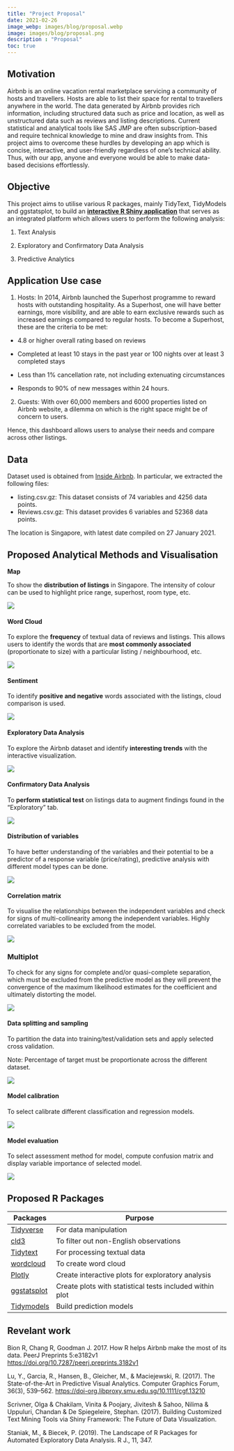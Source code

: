 ```yaml
---
title: "Project Proposal"
date: 2021-02-26
image_webp: images/blog/proposal.webp
image: images/blog/proposal.png
description : "Proposal"
toc: true
---
```


## Motivation
Airbnb is an online vacation rental marketplace servicing a community of hosts and travellers. Hosts are able to list their space for rental to travellers anywhere in the world. The data generated by Airbnb provides rich information, including structured data such as price and location, as well as unstructured data such as reviews and listing descriptions. Current statistical and analytical tools like SAS JMP are often subscription-based and require technical knowledge to mine and draw insights from. This project aims to overcome these hurdles by developing an app which is concise, interactive, and user-friendly regardless of one’s technical ability. Thus, with our app, anyone and everyone would be able to make data-based decisions effortlessly.


## Objective
This project aims to utilise various R packages, mainly TidyText, TidyModels and ggstatsplot, to build an [**interactive R Shiny application**](https://shiny.rstudio.com/) that serves as an integrated platform which allows users to perform the following analysis:

1.	Text Analysis 

2.	Exploratory and Confirmatory Data Analysis 

3.	Predictive Analytics 


## Application Use case
1. Hosts: In 2014, Airbnb launched the Superhost programme to reward hosts with outstanding hospitality. As a Superhost, one will have better earnings, more visibility, and are able to earn exclusive rewards such as increased earnings compared to regular hosts. To become a Superhost, these are the criteria to be met: 

-	4.8 or higher overall rating based on reviews 

-	Completed at least 10 stays in the past year or 100 nights over at least 3 completed stays 

-	Less than 1% cancellation rate, not including extenuating circumstances 

-	Responds to 90% of new messages within 24 hours.
 
2.	Guests: With over 60,000 members and 6000 properties listed on Airbnb website, a dilemma on which is the right space might be of concern to users. 

Hence, this dashboard allows users to analyse their needs and compare across other listings.


## Data

Dataset used is obtained from [Inside Airbnb](http://insideairbnb.com/singapore/). In particular, we extracted the following files: 
-	listing.csv.gz: This dataset consists of 74 variables and 4256 data points. 
-	Reviews.csv.gz: This dataset provides 6 variables and 52368 data points. 

The location is Singapore, with latest date compiled on 27 January 2021.


## Proposed Analytical Methods and Visualisation
**Map**

To show the **distribution of listings** in Singapore. The intensity of colour can be used to highlight price range, superhost, room type, etc.	

![](/images/blog/proposal/fig1.png) 


#### Word Cloud

To explore the **frequency** of textual data of reviews and listings. This allows users to identify the words that are **most commonly associated** (proportionate to size) with a particular listing / neighbourhood, etc. 

![](/images/blog/proposal/fig2.png) 

#### Sentiment
To identify **positive and negative** words associated with the listings, cloud comparison is used.	

![](/images/blog/proposal/fig3.png) 


#### Exploratory Data Analysis

To explore the Airbnb dataset and identify **interesting trends** with the interactive visualization. 

![](/images/blog/proposal/fig4.png)

#### Confirmatory Data Analysis
To **perform statistical test** on listings data to augment findings found in the “Exploratory” tab. 

![](/images/blog/proposal/fig5.png)

#### Distribution of variables
To have better understanding of the variables and their potential to be a predictor of a response variable (price/rating), predictive analysis with different model types can be done.

![](/images/blog/proposal/fig6.png)

#### Correlation matrix
To visualise the relationships between the independent variables and check for signs of multi-collinearity among the independent variables. Highly correlated variables to be excluded from the model.

![](/images/blog/proposal/fig7.png)
	 
### Multiplot
To check for any signs for complete and/or quasi-complete separation, which must be excluded from the predictive model as they will prevent the convergence of the maximum likelihood estimates for the coefficient and ultimately distorting the model.

![](/images/blog/proposal/fig8.png)

#### Data splitting and sampling
To partition the data into training/test/validation sets and apply selected cross validation.

Note: Percentage of target must be proportionate across the different dataset.	 

![](/images/blog/proposal/fig9.png)

#### Model calibration
To select calibrate different classification and regression models.

![](/images/blog/proposal/fig10.png)

#### Model evaluation
To select assessment method for model, compute confusion matrix and display variable importance of selected model.	 

![](/images/blog/proposal/fig11.png)


## Proposed R Packages
|Packages | Purpose | 
| ------- | ------- | 
| [Tidyverse](https://www.tidyverse.org/) | For data manipulation | 
| [cld3](https://github.com/google/cld3) | To filter out non-English observations| 
| [Tidytext](https://www.tidytextmining.com/) | For processing textual data |
| [wordcloud](https://www.rdocumentation.org/packages/wordcloud/versions/2.6/topics/wordcloud) |	To create word cloud | 
| [Plotly](https://plotly.com/) | Create interactive plots for exploratory analysis |
| [ggstatsplot](https://indrajeetpatil.github.io/ggstatsplot/index.html) |	Create plots with statistical tests included within plot |
| [Tidymodels](https://www.tidymodels.org/) | Build prediction models  |

## Revelant work
Bion R, Chang R, Goodman J. 2017. How R helps Airbnb make the most of its data. PeerJ Preprints 5:e3182v1 <https://doi.org/10.7287/peerj.preprints.3182v1> 

Lu, Y., Garcia, R., Hansen, B., Gleicher, M., & Maciejewski, R. (2017). The State-of-the-Art in Predictive Visual Analytics. Computer Graphics Forum, 36(3), 539–562. <https://doi-org.libproxy.smu.edu.sg/10.1111/cgf.13210>

Scrivner, Olga & Chakilam, Vinita & Poojary, Jivitesh & Sahoo, Nilima & Uppuluri, Chandan & De Spiegeleire, Stephan. (2017). Building Customized Text Mining Tools via Shiny Framework: The Future of Data Visualization. 

Staniak, M., & Biecek, P. (2019). The Landscape of R Packages for Automated Exploratory Data Analysis. R J., 11, 347. 